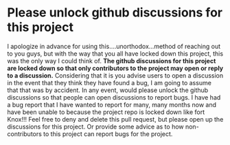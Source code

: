 # Please unlock github discussions for this project

I apologize in advance for using this....unorthodox...method of reaching out to you guys, but with the way that you all have locked down this project, this was the only way I could think of.  **The github discussions for this project are locked down so that only contributors to the project may open or reply to a discussion.**  Considering that it is you advise users to open a discussion in the event that they think they have found a bug, I am going to assume that that was by accident.  In any event, would please unlock the github discussions so that people can open discussions to report bugs.  I have had a bug report that I have wanted to report for many, many months now and have been unable to because the project repo is locked down like fort Knox!!!  Feel free to deny and delete this pull request, but please open up the discussions for this project.  Or provide some advice as to how non-contributors to this project can report bugs for the project.
